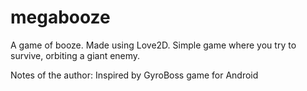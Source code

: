 # megabooze

A game of booze. Made using Love2D.
Simple game where you try to survive, orbiting a giant enemy.

Notes of the author: Inspired by GyroBoss game for Android
